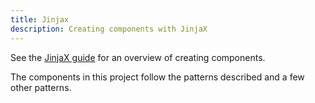 ```yaml
---
title: Jinjax
description: Creating components with JinjaX
---
```


See the [JinjaX guide](https://jinjax.scaletti.dev/guide/components/#/) for an overview of creating components. 

The components in this project follow the patterns described and a few other patterns. 

